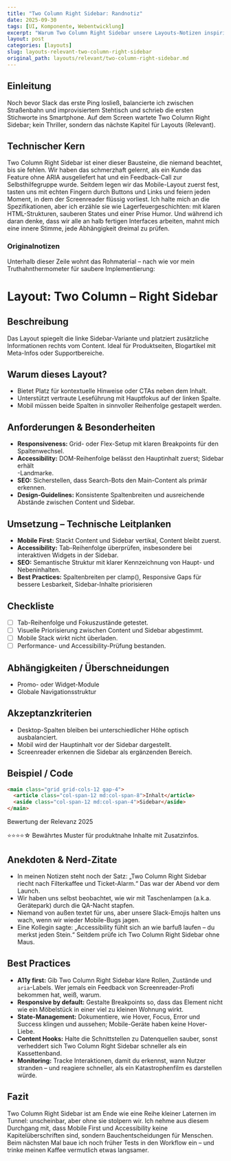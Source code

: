 ```yaml
---
title: "Two Column Right Sidebar: Randnotiz"
date: 2025-09-30
tags: [UI, Komponente, Webentwicklung]
excerpt: "Warum Two Column Right Sidebar unsere Layouts-Notizen inspiriert."
layout: post
categories: [layouts]
slug: layouts-relevant-two-column-right-sidebar
original_path: layouts/relevant/two-column-right-sidebar.md
---
```


## Einleitung
Noch bevor Slack das erste Ping losließ, balancierte ich zwischen Straßenbahn und improvisiertem Stehtisch und schrieb die ersten Stichworte ins Smartphone. Auf dem Screen wartete Two Column Right Sidebar; kein Thriller, sondern das nächste Kapitel für Layouts (Relevant).

## Technischer Kern
Two Column Right Sidebar ist einer dieser Bausteine, die niemand beachtet, bis sie fehlen. Wir haben das schmerzhaft gelernt, als ein Kunde das Feature ohne ARIA ausgeliefert hat und ein Feedback-Call zur Selbsthilfegruppe wurde. Seitdem legen wir das Mobile-Layout zuerst fest, tasten uns mit echten Fingern durch Buttons und Links und feiern jeden Moment, in dem der Screenreader flüssig vorliest. Ich halte mich an die Spezifikationen, aber ich erzähle sie wie Lagerfeuergeschichten: mit klaren HTML-Strukturen, sauberen States und einer Prise Humor. Und während ich daran denke, dass wir alle an halb fertigen Interfaces arbeiten, mahnt mich eine innere Stimme, jede Abhängigkeit dreimal zu prüfen.

### Originalnotizen
Unterhalb dieser Zeile wohnt das Rohmaterial – nach wie vor mein Truthahnthermometer für saubere Implementierung:
# Layout: Two Column – Right Sidebar

## Beschreibung
Das Layout spiegelt die linke Sidebar-Variante und platziert zusätzliche Informationen rechts vom Content. Ideal für Produktseiten, Blogartikel mit Meta-Infos oder Supportbereiche.

## Warum dieses Layout?
- Bietet Platz für kontextuelle Hinweise oder CTAs neben dem Inhalt.
- Unterstützt vertraute Leseführung mit Hauptfokus auf der linken Spalte.
- Mobil müssen beide Spalten in sinnvoller Reihenfolge gestapelt werden.

## Anforderungen & Besonderheiten
- **Responsiveness:** Grid- oder Flex-Setup mit klaren Breakpoints für den Spaltenwechsel.
- **Accessibility:** DOM-Reihenfolge belässt den Hauptinhalt zuerst; Sidebar erhält <aside>-Landmarke.
- **SEO:** Sicherstellen, dass Search-Bots den Main-Content als primär erkennen.
- **Design-Guidelines:** Konsistente Spaltenbreiten und ausreichende Abstände zwischen Content und Sidebar.

## Umsetzung – Technische Leitplanken
- **Mobile First:** Stackt Content und Sidebar vertikal, Content bleibt zuerst.
- **Accessibility:** Tab-Reihenfolge überprüfen, insbesondere bei interaktiven Widgets in der Sidebar.
- **SEO:** Semantische Struktur mit klarer Kennzeichnung von Haupt- und Nebeninhalten.
- **Best Practices:** Spaltenbreiten per clamp(), Responsive Gaps für bessere Lesbarkeit, Sidebar-Inhalte priorisieren

## Checkliste
- [ ] Tab-Reihenfolge und Fokuszustände getestet.
- [ ] Visuelle Priorisierung zwischen Content und Sidebar abgestimmt.
- [ ] Mobile Stack wirkt nicht überladen.
- [ ] Performance- und Accessibility-Prüfung bestanden.

## Abhängigkeiten / Überschneidungen
- Promo- oder Widget-Module
- Globale Navigationsstruktur

## Akzeptanzkriterien
- Desktop-Spalten bleiben bei unterschiedlicher Höhe optisch ausbalanciert.
- Mobil wird der Hauptinhalt vor der Sidebar dargestellt.
- Screenreader erkennen die Sidebar als ergänzenden Bereich.

## Beispiel / Code
```html
<main class="grid grid-cols-12 gap-4">
  <article class="col-span-12 md:col-span-8">Inhalt</article>
  <aside class="col-span-12 md:col-span-4">Sidebar</aside>
</main>
```

Bewertung der Relevanz 2025

⭐⭐⭐⭐☆ Bewährtes Muster für produktnahe Inhalte mit Zusatzinfos.

## Anekdoten & Nerd-Zitate
- In meinen Notizen steht noch der Satz: „Two Column Right Sidebar riecht nach Filterkaffee und Ticket-Alarm.“ Das war der Abend vor dem Launch.
- Wir haben uns selbst beobachtet, wie wir mit Taschenlampen (a.k.a. Gerätepark) durch die QA-Nacht stapfen.
- Niemand von außen textet für uns, aber unsere Slack-Emojis halten uns wach, wenn wir wieder Mobile-Bugs jagen.
- Eine Kollegin sagte: „Accessibility fühlt sich an wie barfuß laufen – du merkst jeden Stein.“ Seitdem prüfe ich Two Column Right Sidebar ohne Maus.

## Best Practices
- **A11y first:** Gib Two Column Right Sidebar klare Rollen, Zustände und `aria`-Labels. Wer jemals ein Feedback von Screenreader-Profi bekommen hat, weiß, warum.
- **Responsive by default:** Gestalte Breakpoints so, dass das Element nicht wie ein Möbelstück in einer viel zu kleinen Wohnung wirkt.
- **State-Management:** Dokumentiere, wie Hover, Focus, Error und Success klingen und aussehen; Mobile-Geräte haben keine Hover-Liebe.
- **Content Hooks:** Halte die Schnittstellen zu Datenquellen sauber, sonst verheddert sich Two Column Right Sidebar schneller als ein Kassettenband.
- **Monitoring:** Tracke Interaktionen, damit du erkennst, wann Nutzer stranden – und reagiere schneller, als ein Katastrophenfilm es darstellen würde.

## Fazit
Two Column Right Sidebar ist am Ende wie eine Reihe kleiner Laternen im Tunnel: unscheinbar, aber ohne sie stolpern wir. Ich nehme aus diesem Durchgang mit, dass Mobile First und Accessibility keine Kapitelüberschriften sind, sondern Bauchentscheidungen für Menschen. Beim nächsten Mal baue ich noch früher Tests in den Workflow ein – und trinke meinen Kaffee vermutlich etwas langsamer.

